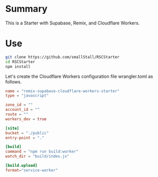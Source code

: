 # Summary
This is a Starter with Supabase, Remix, and Cloudflare Workers.

# Use
```bash
git clone https://github.com/smallStall/RSCStarter
cd RSCStarter
npm install
```
Let's create the Cloudflare Workers configuration file wrangler.toml as follows.
```toml:wrangler.toml
name = "remix-supabase-cloudflare-workers-starter"
type = "javascript"

zone_id = ""
account_id = ""
route = ""
workers_dev = true

[site]
bucket = "./public"
entry-point = "."

[build]
command = "npm run build:worker"
watch_dir = "build/index.js"

[build.upload]
format="service-worker"
```
